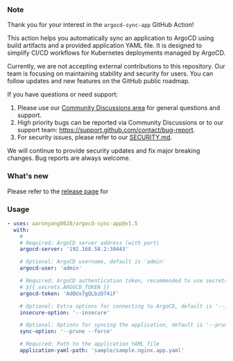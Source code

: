 ### Note

Thank you for your interest in the `argocd-sync-app` GitHub Action!

This action helps you automatically sync an application to ArgoCD using build artifacts and a provided application YAML file. It is designed to simplify CI/CD workflows for Kubernetes deployments managed by ArgoCD.

Currently, we are not accepting external contributions to this repository. Our team is focusing on maintaining stability and security for users. You can follow updates and new features on the GitHub public roadmap.

If you have questions or need support:
1. Please use our [Community Discussions area](https://github.com/orgs/community/discussions/categories/actions) for general questions and support.
2. High priority bugs can be reported via Community Discussions or to our support team: https://support.github.com/contact/bug-report.
3. For security issues, please refer to our [SECURITY.md](SECURITY.md).

We will continue to provide security updates and fix major breaking changes. Bug reports are always welcome.

### What's new

Please refer to the [release page](https://github.com/aaronyang0628/argocd-sync-app/releases/latest) for

### Usage
<!-- start usage -->
```yaml
- uses: aaronyang0628/argocd-sync-app@v1.5
  with:
    # 
    # Required: ArgoCD server address (with port)
    argocd-server: '192.168.58.2:30443'

    # Optional: ArgoCD username, default is 'admin'
    argocd-user: 'admin'

    # Required: ArgoCD authentication token, recommended to use secrets
    # ${{ secrets.ARGOCD_TOKEN }}
    argocd-token: 'AdQUx7gQLbzD74iF'

    # Optional: Extra options for connecting to ArgoCD, default is '--insecure'
    insecure-option: '--insecure'

    # Optional: Options for syncing the application, default is '--prune --force'
    sync-option: '--prune --force'

    # Required: Path to the application YAML file
    application-yaml-path: 'sample/sample.nginx.app.yaml'
    
```
<!-- end usage -->
